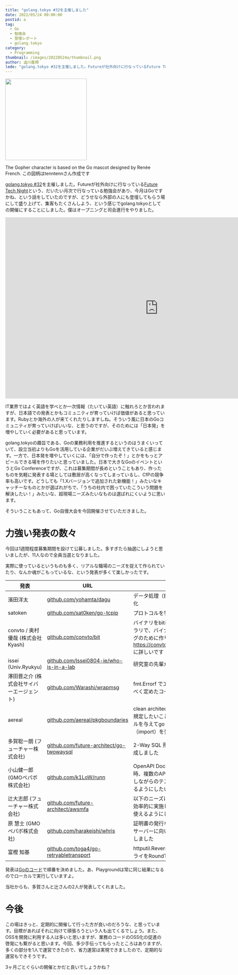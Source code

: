 ```yaml
---
title: "golang.tokyo #32を主催しました"
date: 2022/05/24 00:00:00
postid: a
tag:
  - Go
  - 勉強会
  - 登壇レポート
  - golang.tokyo
category:
  - Programming
thumbnail: /images/20220524a/thumbnail.png
author: 澁川喜規
lede: "golang.tokyo #32を主催しました。Futureが社外向けに行なっているFuture Tech Nightという、だいたい月次で行なっている勉強会があり、今月はGoですかね、という話をしていたのですが、どうせなら外部の人にも登壇してもらう場にして盛り上げて、集客もたくさんしよう、という感じでgolang.tokyoとしての開催にすることにしました。"
---
```

<img src="/images/20220524a/image.png" alt="" width="256" height="256" loading="lazy">

The Gopher character is based on the Go mascot designed by Renée French.
この図柄はtenntennさん作成です

[golang.tokyo #32](https://golangtokyo.connpass.com/event/246982/)を主催しました。Futureが社外向けに行なっている[Future Tech Night](https://future.connpass.com/)という、だいたい月次で行なっている勉強会があり、今月はGoですかね、という話をしていたのですが、どうせなら外部の人にも登壇してもらう場にして盛り上げて、集客もたくさんしよう、という感じでgolang.tokyoとしての開催にすることにしました。僕はオープニングと司会進行をやりました。

<iframe src="https://docs.google.com/presentation/d/e/2PACX-1vS_puMX7qVj6pFxR8b1dfU0C9QIpVhY5MGFhP7itvjyugapignGenhuJmdJSc0A7mtPoI23_-kB0bXH/embed?start=false&loop=false&delayms=3000" frameborder="0" width="960" height="569" allowfullscreen="true" mozallowfullscreen="true" webkitallowfullscreen="true"></iframe>

IT業界ではよく英語を学べとか一次情報（たいてい英語）に触れろとか言われますが、日本語での発表とかもコミュニティが育っていけば価値があると思っています。Rubyとか海外の人が来てくれたりしますしね。そういう風に日本のGoコミュニティが育っていけばいいな、と思うのですが、そのためには「日本発」を増やしていく必要があると思っています。

golang.tokyoの趣旨である、Goの業務利用を推進するというのはうまくいっていて、設立当初よりもGoを活用している企業がだいぶ増えてきていると感じます。一方で、日本発を増やしていくには、「自分で作ったぞ！」とかをもっとアピールできる場を作りたいと思っていました。日本で大きなGoのイベントというとGo Conferenceですが、これは募集期間が長めということもあり、作ったものを気軽に発表する場としては敷居が高くなってしまっているし、CfPの競争率も高いです。どうしても「1.Xバージョンで追加された新機能！」みたいなキャッチーなものとかが選ばれがちで、「うちの社内で困っていたこういう問題を解決したい！」みたいな、超現場ニーズみたいなものは選ばれにくいように思います。

そういうこともあって、Go自慢大会を今回開催させていただきました。

# 力強い発表の数々

今回は1週間程度募集期間を設けて公募しました。多すぎたら抽選にしようと思いましたが、11人なので全員当選となりました。

実際に使っているというものも多く、リアルな職場のニーズを捉えて作られていたり、なんか魂がこもっているな、という発表が多くて楽しかったです。

発表 | URL | 実装の動機 |
--------------|-------|--------|
濱田洋太|[github.com/yohamta/dagu](https://github.com/yohamta/dagu)|データ処理（ETL）バッチ群の依存関係の可視化、運用効率化
satoken| [github.com/sat0ken/go-tcpip](https://github.com/sat0ken/go-tcpip) | プロトコルを学ぶためで業務用ではありません
convto / 奥村 優哉 (株式会社Kyash) | [github.com/convto/bit](https://github.com/convto/bit) | バイナリをbit表現に変換するためのエンコーディングライブラリで、バイナリを解釈するようなプログラムのlogやデバッグのために作りました。 具体的な動機は https://convto.hatenablog.com/entry/2022/05/08/160157 に詳しいです
issei (Univ.Ryukyu) | [github.com/Issei0804-ie/who-is-in-a-lab](https://github.com/Issei0804-ie/who-is-in-a-lab) | 研究室の先輩からお願いがありソフトウェアを作成しました
澤田晋之介 (株式会社サイバーエージェント) | [github.com/Warashi/wrapmsg](https://github.com/Warashi/wrapmsg) | fmt.Errorf でエラーをwrapするときのメッセージを統一するべく定めたコード規約をlinterとして実装しました
aereal | [github.com/aereal/pkgboundaries](https://github.com/aereal/pkgboundaries) | clean architectureなどプロジェクトごとに依存関係の方向を規定したいことがあります。このツールはJSONで定めたルールを与えてgo vetツールとして実行すると不正な依存（import）を発見してくれます。
多賀聡一朗 (フューチャー株式会社) | [github.com/future-architect/go-twowaysql](https://github.com/future-architect/go-twowaysql) | 2-Way SQL 形式の DB アクセスライブラリのニーズがあり作成しました
小山健一郎 (GMOペパボ株式会社) | [github.com/k1LoW/runn](https://github.com/k1LoW/runn) | OpenAPI Documentを使ったGoのAPIサーバを開発している時、複数のAPIをまたいでかつ、データベースのデータを参照しながらのテストをOpenAPI Documentライクに簡単に書けるようにしたいというニーズ
辻大志郎 (フューチャー株式会社) | [github.com/future-architect/awsmfa](https://github.com/future-architect/awsmfa) | 以下のニーズによるものです・AWS CLIにおけるMFA認証を効率的に実施したい・簡単にローカルPCにインストールして使えるようにしたい
原 慧士 (GMOペパボ株式会社) | [github.com/harakeishi/whris](https://github.com/harakeishi/whris) | 証明書の発行などで該当のドメインのAレコードがどこの管理サーバーに向いているかを１コマンドで調べれるように作成しました
富樫 知基 | [github.com/toga4/go-retryabletransport](https://github.com/toga4/go-retryabletransport) | httputil.ReverseProxyを使った実装でHTTPリクエストのリトライをRoundTripperでやりたかった

発表は[Goのコード](https://go.dev/play/p/KKfF9zIJPO4)で順番を決めました。あ、Playgroundは常に同じ結果になるのでローカルで実行していますよ。

当社からも、多賀さんと辻さんの2人が発表してくれました。

# 今後

この場はきっと、定期的に開催して行った方が良いのだろうな、と思っています。目標があればそれに向けて頑張ろうという人も出てくるでしょう。また、OSSを開発に利用する人は多いと思いますが、業務のコードのOSS化の促進の啓発にも繋がると思います。今回、多少手伝ってもらったところはありますが、多くの部分を1人で運営できたので、省力運営は実現できましたので、定期的な運営もできそうです。

3ヶ月ごとぐらいの開催とかだと良いでしょうかね？
